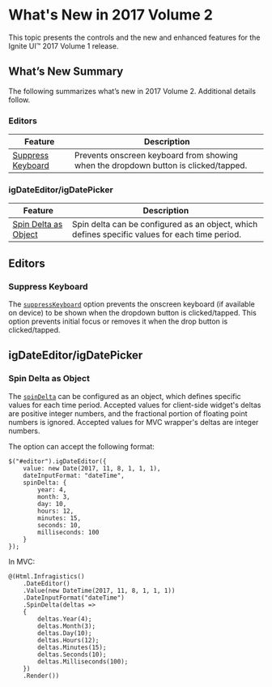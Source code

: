 ﻿<!--
|metadata|
{
    "fileName": "whats-new-in-2017-volume2",
    "controlName": [],
    "tags": []
}
|metadata|
-->

# What's New in 2017 Volume 2

This topic presents the controls and the new and enhanced features for the Ignite UI™ 2017 Volume 1 release.


## What’s New Summary

The following summarizes what’s new in 2017 Volume 2. Additional details follow.

### Editors

Feature | Description
---|---
[Suppress Keyboard](#suppressKeyboard)| Prevents onscreen keyboard from showing when the dropdown button is clicked/tapped.

### igDateEditor/igDatePicker

Feature | Description
---|---
[Spin Delta as Object](#spinDeltaObject)| Spin delta can be configured as an object, which defines specific values for each time period.

## Editors

### <a id="suppressKeyboard"></a> Suppress Keyboard

The [`suppressKeyboard`](ui.igtexteditor#options:suppressKeyboard) option prevents the onscreen keyboard (if available on device) to be shown when the dropdown button is clicked/tapped. This option prevents initial focus or removes it when the drop button is clicked/tapped.

## igDateEditor/igDatePicker

### <a id="spinDeltaObject"></a> Spin Delta as Object

The [`spinDelta`](%%jQueryApiUrl%%/ui.igdateeditor#options:spinDelta) can be configured as an object, which defines specific values for each time period.
Accepted values for client-side widget's deltas are positive integer numbers, and the fractional portion of floating point numbers is ignored.
Accepted values for MVC wrapper's deltas are integer numbers.

The option can accept the following format:

```
$("#editor").igDateEditor({
    value: new Date(2017, 11, 8, 1, 1, 1),
    dateInputFormat: "dateTime",
    spinDelta: {
        year: 4,
        month: 3,
        day: 10,
        hours: 12,
        minutes: 15,
        seconds: 10,
        milliseconds: 100
    }
});
```

In MVC:
```
@(Html.Infragistics()
	.DateEditor()
	.Value(new DateTime(2017, 11, 8, 1, 1, 1))
    .DateInputFormat("dateTime")
    .SpinDelta(deltas =>
    {
        deltas.Year(4);
        deltas.Month(3);
        deltas.Day(10);
        deltas.Hours(12);
        deltas.Minutes(15);
        deltas.Seconds(10);
        deltas.Milliseconds(100);
    })
	.Render())
```